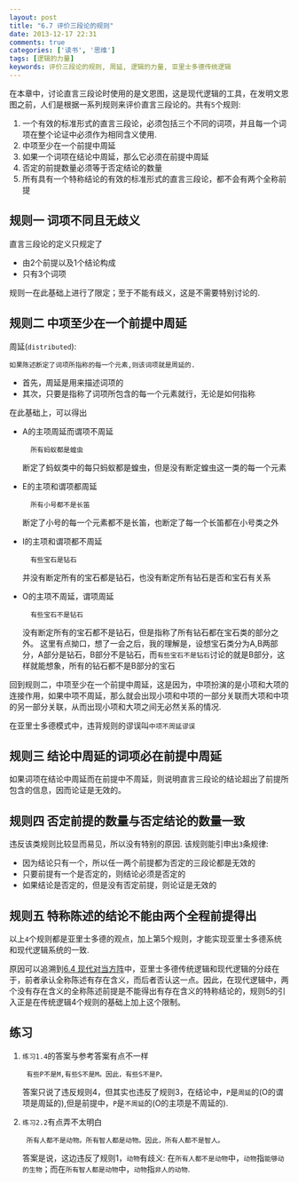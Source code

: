 ```yaml
---
layout: post
title: "6.7 评价三段论的规则"
date: 2013-12-17 22:31
comments: true
categories: ['读书', '思维']
tags: [逻辑的力量]
keywords: 评价三段论的规则, 周延, 逻辑的力量, 亚里士多德传统逻辑
---
```

在本章中，讨论直言三段论时使用的是文恩图，这是现代逻辑的工具，在发明文恩图之前，人们是根据一系列规则来评价直言三段论的。共有`5`个规则:

1. 一个有效的标准形式的直言三段论，必须包括三个不同的词项，并且每一个词项在整个论证中必须作为相同含义使用.
2. 中项至少在一个前提中周延
3. 如果一个词项在结论中周延，那么它必须在前提中周延
4. 否定的前提数量必须等于否定结论的数量
5. 所有具有一个特称结论的有效的标准形式的直言三段论，都不会有两个全称前提

## 规则一 词项不同且无歧义

直言三段论的定义只规定了

* 由2个前提以及1个结论构成
* 只有3个词项

规则一在此基础上进行了限定；至于不能有歧义，这是不需要特别讨论的.

## 规则二 中项至少在一个前提中周延

周延(`distributed`):

    如果陈述断定了词项所指称的每一个元素,则该词项就是周延的.

* 首先，周延是用来描述词项的
* 其次，只要是指称了词项所包含的每一个元素就行，无论是如何指称

在此基础上，可以得出

* A的主项周延而谓项不周延

        所有蚂蚁都是蝗虫

  断定了蚂蚁类中的每只蚂蚁都是蝗虫，但是没有断定蝗虫这一类的每一个元素
* E的主项和谓项都周延

        所有小号都不是长笛

  断定了小号的每一个元素都不是长笛，也断定了每一个长笛都在小号类之外
* I的主项和谓项都不周延

        有些宝石是钻石

  并没有断定所有的宝石都是钻石，也没有断定所有钻石是否和宝石有关系
* O的主项不周延，谓项周延

        有些宝石不是钻石

  没有断定所有的宝石都不是钻石，但是指称了所有钻石都在宝石类的部分之外。
  这里有点拗口，想了一会之后，我的理解是，设想宝石类分为A,B两部分，A部分是钻石，B部分不是钻石，而`有些宝石不是钻石`讨论的就是B部分，这样就能想象，所有的钻石都不是B部分的宝石

回到规则二，中项至少在一个前提中周延，这是因为，中项扮演的是小项和大项的连接作用，如果中项不周延，那么就会出现小项和中项的一部分关联而大项和中项的另一部分关联，从而出现小项和大项之间无必然关系的情况.

在亚里士多德模式中，违背规则的谬误叫`中项不周延谬误`

## 规则三 结论中周延的词项必在前提中周延

如果词项在结论中周延而在前提中不周延，则说明直言三段论的结论超出了前提所包含的信息，因而论证是无效的。

## 规则四 否定前提的数量与否定结论的数量一致

违反该类规则比较显而易见，所以没有特别的原因.
该规则能引申出`3`条规律:

* 因为结论只有一个，所以任一两个前提都为否定的三段论都是无效的
* 只要前提有一个是否定的，则结论必须是否定的
* 如果结论是否定的，但是没有否定前提，则论证是无效的

## 规则五 特称陈述的结论不能由两个全程前提得出

以上`4`个规则都是亚里士多德的观点，加上第5个规则，才能实现亚里士多德系统和现代逻辑系统的一致.

原因可以追溯到[6.4 现代对当方阵](/blog/pol-6-4)中，亚里士多德传统逻辑和现代逻辑的分歧在于，前者承认全称陈述有存在含义，而后者否认这一点。因此，在现代逻辑中，两个没有存在含义的全称陈述前提是不能得出有存在含义的特称结论的，规则5的引入正是在传统逻辑4个规则的基础上加上这个限制。

## 练习

1. `练习1.4`的答案与参考答案有点不一样

        有些P不是M,有些S不是M。因此，有些S不是P。

    答案只说了违反规则4，但其实也违反了规则3，在结论中，`P`是`周延`的(O的谓项是周延的),但是前提中，`P`是`不周延`的(O的主项是不周延的).

2. `练习2.2`有点弄不太明白

        所有人都不是动物。所有智人都是动物。因此，所有人都不是智人。

    答案是说，这边违反了规则1，`动物`有歧义: 在`所有人都不是动物`中，`动物`指`能够动的生物`；而在`所有智人都是动物`中，`动物`指`非人的动物`.
